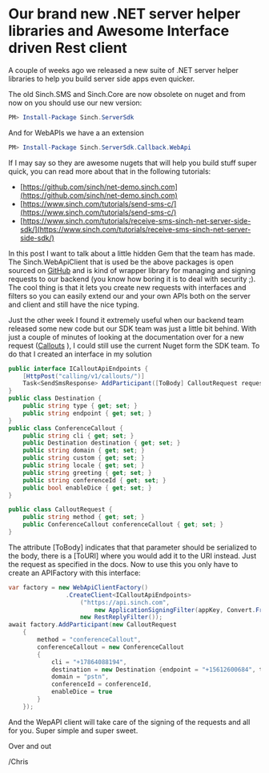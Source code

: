 # Our brand new .NET server helper libraries and Awesome Interface driven Rest clientA couple of weeks ago we released a new suite of .NET server helper libraries to help you build server side apps even quicker. The old Sinch.SMS and Sinch.Core are now obsolete on nuget and from now on you should use our new version:```powershellPM> Install-Package Sinch.ServerSdk```And for WebAPIs we have a an extension ```powershellPM> Install-Package Sinch.ServerSdk.Callback.WebApi```If I may say so they are awesome nugets that will help you build stuff super quick, you can read more about that in the following tutorials:* [https://github.com/sinch/net-demo.sinch.com](https://github.com/sinch/net-demo.sinch.com)* [https://www.sinch.com/tutorials/send-sms-c/](https://www.sinch.com/tutorials/send-sms-c/)* [https://www.sinch.com/tutorials/receive-sms-sinch-net-server-side-sdk/](https://www.sinch.com/tutorials/receive-sms-sinch-net-server-side-sdk/)In this post I want to talk about a little hidden Gem that the team has made. The Sinch.WebApiClient that is used be the above packages is open sourced on [GitHub](https://github.com/sinch/nuget-webapiclient) and is kind of wrapper library for managing and signing requests to our backend (you know how boring it is to deal with security ;). The cool thing is that it lets you create new requests with interfaces and filters so you can easily extend our and your own APIs both on the server and client and still have the nice typing. Just the other week I found it extremely useful when our backend team released some new code but our SDK team was just a little bit behind. With just a couple of minutes of looking at the documentation over for a new request ([Callouts](https://www.sinch.com/docs/voice/rest/#Callouts) ), I could still use the current Nuget form the SDK team. To do that I created an interface in my solution```csharppublic interface ICalloutApiEndpoints {    [HttpPost("calling/v1/callouts/")]    Task<SendSmsResponse> AddParticipant([ToBody] CalloutRequest request);}public class Destination {    public string type { get; set; }    public string endpoint { get; set; }}public class ConferenceCallout {    public string cli { get; set; }    public Destination destination { get; set; }    public string domain { get; set; }    public string custom { get; set; }    public string locale { get; set; }    public string greeting { get; set; }    public string conferenceId { get; set; }    public bool enableDice { get; set; }}public class CalloutRequest {    public string method { get; set; }    public ConferenceCallout conferenceCallout { get; set; }}```The attribute [ToBody] indicates that that parameter should be serialized to the body, there is a [ToURI] where you would add it to the URI instead. Just the request as specified in the docs. Now to use this you only have to create an APIFactory with this interface: ```csharpvar factory = new WebApiClientFactory()				.CreateClient<ICalloutApiEndpoints>					("https://api.sinch.com",                    	new ApplicationSigningFilter(appKey, Convert.FromBase64String(appSecret)), 					new RestReplyFilter());await factory.AddParticipant(new CalloutRequest    {        method = "conferenceCallout",        conferenceCallout = new ConferenceCallout        {            cli = "+17864088194",            destination = new Destination {endpoint = "+15612600684", type = "number"},            domain = "pstn",            conferenceId = conferenceId,            enableDice = true        }    });```And the WepAPI client will take care of the signing of the requests and all for you. Super simple and super sweet.Over and out/Chris